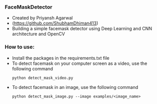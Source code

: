 ### FaceMaskDetector
* Created by Priyansh Agarwal
* (https://github.com/ShubhamDhiman413)
* Building a simple facemask detector using Deep Learning and CNN architecture and OpenCV

### How to use:
* Install the packages in the requirements.txt file
* To detect facemask on your computer screen as a video, use the following command
  ```
  python detect_mask_video.py
  ```
* To detect facemask in an image, use the following command
  ```
  python detect_mask_image.py --image examples/<image_name>
  ```
